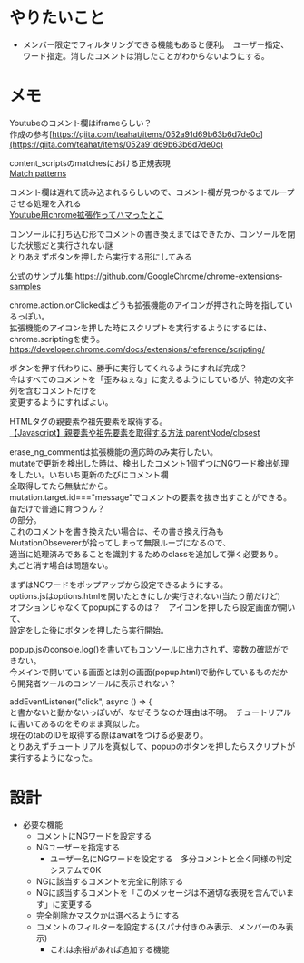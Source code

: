 # やりたいこと
- メンバー限定でフィルタリングできる機能もあると便利。　ユーザー指定、ワード指定。消したコメントは消したことがわからないようにする。  

# メモ
Youtubeのコメント欄はiframeらしい？  
作成の参考[https://qiita.com/teahat/items/052a91d69b63b6d7de0c](https://qiita.com/teahat/items/052a91d69b63b6d7de0c)

content_scriptsのmatchesにおける正規表現  
[Match patterns](https://developer.chrome.com/docs/extensions/mv3/match_patterns/)

コメント欄は遅れて読み込まれるらしいので、コメント欄が見つかるまでループさせる処理を入れる  
[Youtube用chrome拡張作ってハマったとこ](https://shacchin.github.io/shacchinlog/2019/01/21/20190121/)

コンソールに打ち込む形でコメントの書き換えまではできたが、コンソールを閉じた状態だと実行されない謎  
とりあえずボタンを押したら実行する形にしてみる  

公式のサンプル集
https://github.com/GoogleChrome/chrome-extensions-samples


chrome.action.onClickedはどうも拡張機能のアイコンが押された時を指しているっぽい。  
拡張機能のアイコンを押した時にスクリプトを実行するようにするには、chrome.scriptingを使う。  
https://developer.chrome.com/docs/extensions/reference/scripting/

ボタンを押す代わりに、勝手に実行してくれるようにすれば完成？  
今はすべてのコメントを「歪みねぇな」に変えるようにしているが、特定の文字列を含むコメントだけを  
変更するようにすればよい。  

HTMLタグの親要素や祖先要素を取得する。  
[【Javascript】親要素や祖先要素を取得する方法 parentNode/closest](https://yuyauver98.me/js-parentnode-closest/)

erase_ng_commentは拡張機能の適応時のみ実行したい。  
mutateで更新を検出した時は、検出したコメント1個ずつにNGワード検出処理をしたい。いちいち更新のたびにコメント欄  
全取得してたら無駄だから。  
mutation.target.id==="message"でコメントの要素を抜き出すことができる。  
<span id="message" dir="auto" class="style-scope yt-live-chat-text-message-renderer">苗だけで普通に育つうん？</span>  
の部分。  
これのコメントを書き換えたい場合は、その書き換え行為もMutationObsevererが拾ってしまって無限ループになるので、  
適当に処理済みであることを識別するためのclassを追加して弾く必要あり。  
丸ごと消す場合は問題ない。  

まずはNGワードをポップアップから設定できるようにする。  
options.jsはoptions.htmlを開いたときにしか実行されない(当たり前だけど)  
オプションじゃなくてpopupにするのは？　アイコンを押したら設定画面が開いて、  
設定をした後にボタンを押したら実行開始。


popup.jsのconsole.log()を書いてもコンソールに出力されず、変数の確認ができない。  
今メインで開いている画面とは別の画面(popup.html)で動作しているものだから開発者ツールのコンソールに表示されない？

addEventListener("click", async () => {  
と書かないと動かないっぽいが、なぜそうなのか理由は不明。　チュートリアルに書いてあるのをそのまま真似した。  
現在のtabのIDを取得する際はawaitをつける必要あり。  
とりあえずチュートリアルを真似して、popupのボタンを押したらスクリプトが実行するようになった。

# 設計
- 必要な機能
    - コメントにNGワードを設定する
    - NGユーザーを指定する
        - ユーザー名にNGワードを設定する　多分コメントと全く同様の判定システムでOK
    - NGに該当するコメントを完全に削除する
    - NGに該当するコメントを「このメッセージは不適切な表現を含んでいます」に変更する
    - 完全削除かマスクかは選べるようにする
    - コメントのフィルターを設定する(スパナ付きのみ表示、メンバーのみ表示)
        - これは余裕があれば追加する機能